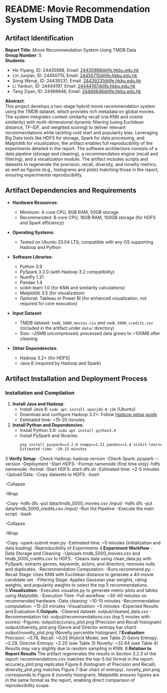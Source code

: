 # README: Movie Recommendation System Using TMDB Data

## Artifact Identification

**Report Title**: Movie Recommendation System Using TMDB Data  
**Group Number**: 5  
**Students**:  
- He Yiyang, ID: 24435988, Email: 24435988@life.hkbu.edu.hk  
- Lin Junjian, ID: 24450715, Email: 24450715@life.hkbu.edu.hk  
- Song Wenqi, ID: 24439231, Email: 24439231@life.hkbu.edu.hk  
- Li Yankun, ID: 24444197, Email: 24444197@life.hkbu.edu.hk  
- Tang Ziyan, ID: 24466646, Email: 24466646@life.hkbu.edu.hk  

**Abstract**:  
This project develops a two-stage hybrid movie recommendation system using the TMDB dataset, which provides rich metadata on global movies. The system integrates content similarity recall (via KNN and cosine similarity) with multi-dimensional dynamic filtering (using Euclidean distance, TF-IDF, and weighted scoring) to deliver relevant recommendations while tackling cold start and popularity bias. Leveraging Big Data tools like HDFS for storage, Spark for data processing, and Matplotlib for visualization, the artifact enables full reproducibility of the experiments detailed in the report. The software architecture consists of a data pipeline (storage and cleaning), a recommendation engine (recall and filtering), and a visualization module. The artifact includes scripts and datasets to regenerate the precision, recall, diversity, and novelty metrics, as well as figures (e.g., histograms and plots) matching those in the report, ensuring experimental reproducibility.

## Artifact Dependencies and Requirements

- **Hardware Resources**:  
  - Minimum: 4-core CPU, 8GB RAM, 50GB storage  
  - Recommended: 8-core CPU, 16GB RAM, 100GB storage (for HDFS and Spark efficiency)  

- **Operating Systems**:  
  - Tested on Ubuntu 20.04 LTS; compatible with any OS supporting Hadoop and Python  

- **Software Libraries**:  
  - Python 3.9  
  - PySpark 3.2.0 (with Hadoop 3.2 compatibility)  
  - NumPy 1.21  
  - Pandas 1.4  
  - scikit-learn 1.0 (for KNN and similarity calculations)  
  - Matplotlib 3.5 (for visualization)  
  - Optional: Tableau or Power BI (for enhanced visualization, not required for core execution)  

- **Input Dataset**:  
  - TMDB dataset: `tmdb_5000_movies.csv` and `tmdb_5000_credits.csv` (included in the artifact under `data/` directory)  
  - Size: ~25MB uncompressed; processed data grows to ~100MB after cleaning  

- **Other Dependencies**:  
  - Hadoop 3.2+ (for HDFS)  
  - Java 8 (required by Hadoop and Spark)  

## Artifact Installation and Deployment Process

### Installation and Compilation
1. **Install Java and Hadoop**:  
   - Install Java 8: `sudo apt install openjdk-8-jdk` (Ubuntu)  
   - Download and configure Hadoop 3.2+: Follow [Hadoop setup guide](https://hadoop.apache.org/docs/stable/hadoop-project-dist/hadoop-common/SingleCluster.html)  
   - Estimated time: ~15-20 minutes  
2. **Install Python and Dependencies**:  
   - Install Python 3.9: `sudo apt install python3.9`  
   - Install PySpark and libraries:  
     ```bash
     pip install pyspark==3.2.0 numpy==1.21 pandas==1.4 scikit-learn==1.0 matplotlib==3.5
     Estimated time: ~10-15 minutes
3.**Verify Setup**:
-Check Hadoop: hadoop version
-Check Spark: pyspark --version
-Deployment
-Start HDFS:
-Format namenode (first time only): hdfs namenode -format
-Start HDFS: start-dfs.sh
-Estimated time: ~2-5 minutes
-Upload Data:
-Copy datasets to HDFS:
-bash

-Collapse

-Wrap

-Copy
-hdfs dfs -put data/tmdb_5000_movies.csv /input/
-hdfs dfs -put data/tmdb_5000_credits.csv /input/
-Run the Pipeline:
-Execute the main script:
-bash

-Collapse

-Wrap

-Copy
-spark-submit main.py
-Estimated time: ~5 minutes (initialization and data loading)
-Reproducibility of Experiments
4.**Experiment Workflow**
-Data Storage and Cleaning:
-Uploads tmdb_5000_movies.csv and tmdb_5000_credits.csv to HDFS.
-Cleans data using clean_data.py with PySpark: extracts genres, keywords, actors, and directors; removes nulls and duplicates.
-Recommendation Computation:
-Runs recommend.py:
-Recall Stage: Uses KNN with Euclidean distance to generate a 40-movie candidate set.
-Filtering Stage: Applies Gaussian year weights, rating weights, and popularity weights to select the top 5 recommendations.
5.**Visualization**:
-Executes visualize.py to generate metric plots and tables using Matplotlib.
-Execution Time
-Full workflow: ~30-40 minutes on recommended hardware
-Data cleaning: ~10-15 minutes
-Recommendation computation: ~15-20 minutes
-Visualization: ~5 minutes
-Expected Results and Evaluation
6.**Outputs**:
-Cleaned dataset: output/cleaned_data.csv
-Recommendation list: output/recommendations.csv (top 5 movies with scores)
-Figures:
output/accuracy_plot.png (Precision and Recall histogram)
output/diversity_plot.png (Genre and Director entropy bar chart)
output/novelty_plot.png (Novelty percentile histogram)
7.**Evaluation**:
Precision: ~0.76, Recall: ~0.03 (Hybrid Model, see Table 2)
Genre Entropy: ~2.29, Director Entropy: ~2.20 (see Table 3)
Novelty: ~32.64 (see Table 4)
Results may vary slightly due to random sampling in KNN.
8.**Relation to Report Results**
The artifact regenerates the results in Section 3.2.3 of the report:
recommendations.csv matches the top-5 list format in the report.
accuracy_plot.png replicates Figure 6 (histogram of Precision and Recall).
diversity_plot.png matches Figure 7 (bar chart of entropy).
novelty_plot.png corresponds to Figure 8 (novelty histogram).
Matplotlib ensures figures are in the same format as the report, enabling direct comparison of reproducibility scope.
